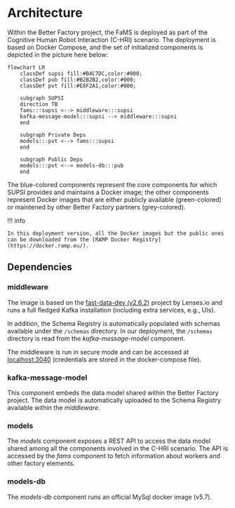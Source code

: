 # Architecture

Within the Better Factory project, the FaMS is deployed as part of the Cognitive
Human Robot Interaction (C-HRI) scenario. The deployment is based on Docker
Compose, and the set of initialized components is depicted in the picture here
below:

``` mermaid
flowchart LR
    classDef supsi fill:#B4C7DC,color:#000;
    classDef pub fill:#B2B2B2,color:#000;
    classDef pvt fill:#E8F2A1,color:#000;

    subgraph SUPSI
    direction TB
    fams:::supsi <--> middleware:::supsi
    kafka-message-model:::supsi --> middleware:::supsi
    end

    subgraph Private Deps
    models:::pvt <--> fams:::supsi
    end

    subgraph Public Deps
    models:::pvt <--> models-db:::pub
    end

```

The blue-colored components represent the core components for which SUPSI provides and maintains a Docker image; the other components represent Docker images that are either publicly available (green-colored) or maintened by other Better Factory partners (grey-colored).

!!! info

    In this deployment version, all the Docker images but the public ones can be downloaded from the [RAMP Docker Registry](https://docker.ramp.eu/).

## Dependencies

### middleware

The image is based on the [fast-data-dev
(v2.6.2)](https://github.com/lensesio/fast-data-dev/tree/fdd/2.6.2) project by
Lenses.io and runs a full fledged Kafka installation (including extra services,
e.g., UIs).

In addition, the Schema Registry is automatically populated with schemas
available under the `/schemas` directory. In our deployment, the `/schemas`
directory is read from the *kafka-message-model* component.

The middleware is run in secure mode and can be accessed at
[localhost:3040](localhost:3040) (credentials are stored in the docker-compose
file).

### kafka-message-model

This component embeds the data model shared within the Better Factory project.
The data model is automatically uploaded to the Schema Registry available within
the *middleware*.

### models

The *models* component exposes a REST API to access the data model shared among
all the components involved in the C-HRI scenario. The API is accessed by the
*fams* component to fetch information about workers and other factory elements.

### models-db
The *models-db* component runs an official MySql docker image (v5.7).
